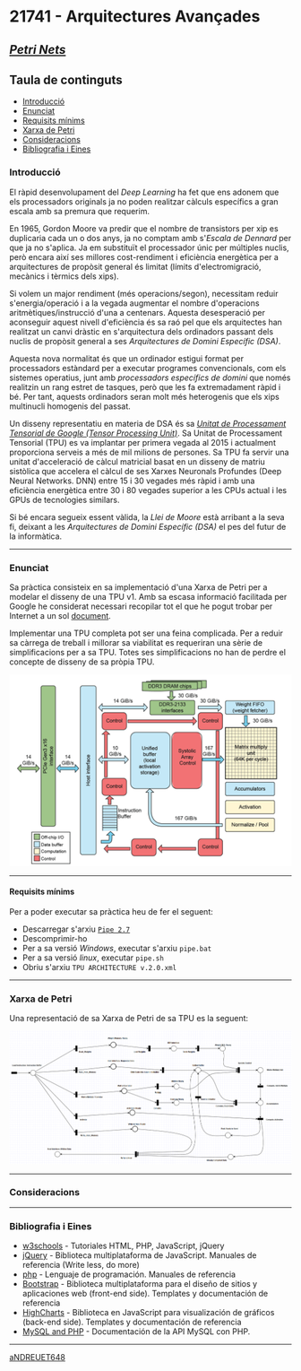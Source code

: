 # 21741 - Arquitectures Avançades

## [***Petri Nets***](https://github.com/aNDREUET648/aa.aa_PetriNets)


## Taula de continguts
- [Introducció](#introducció)
- [Enunciat](#enunciat)
- [Requisits mínims](#requisits-mínims)
- [Xarxa de Petri](#xarxa-de-petri)
- [Consideracions](#consideracions)
- [Bibliografia i Eines](#bibliografia-i-eines)

### Introducció

   El ràpid desenvolupament del *Deep Learning* ha fet que ens adonem que els processadors originals ja no poden realitzar càlculs específics a gran escala amb sa premura que requerim.

   En 1965, Gordon Moore va predir que el nombre de transistors per xip es duplicaria cada un o dos anys, ja no comptam amb s'*Escala de Dennard* per que ja no s'aplica. Ja em substituït el processador únic per múltiples nuclis, però encara així ses millores cost-rendiment i eficiència energètica per a arquitectures de propòsit general és limitat (límits d'electromigració, mecànics i tèrmics dels xips). 

   Si volem un major rendiment (més operacions/segon), necessitam reduir s'energia/operació i a la vegada augmentar el nombre d'operacions aritmètiques/instrucció d'una a centenars. Aquesta desesperació per aconseguir aquest nivell d'eficiència és sa raó pel que els arquitectes han realitzat un canvi dràstic en s'arquitectura dels ordinadors passant dels nuclis de propòsit general a ses *Arquitectures de Domini Específic (DSA)*.
   
   Aquesta nova normalitat és que un ordinador estigui format per processadors estàndard per a executar programes convencionals, com els sistemes operatius, junt amb *processadors específics de domini* que només realitzin un rang estret de tasques, però que les fa extremadament ràpid i bé. Per tant, aquests ordinadors seran molt més heterogenis que els xips multinucli homogenis del passat.
   
   Un disseny representatiu en materia de DSA és sa *[Unitat de Processament Tensorial de Google (Tensor Processing Unit)](https://en.wikipedia.org/wiki/Tensor_Processing_Unit)*. Sa Unitat de Processament Tensorial (TPU) es va implantar per primera vegada al 2015 i actualment proporciona serveis a més de mil milions de persones. Sa TPU fa servir una unitat d'acceleració de càlcul matricial basat en un disseny de matriu sistòlica que accelera el càlcul de ses Xarxes Neuronals Profundes (Deep Neural Networks. DNN) entre 15 i 30 vegades més ràpid i amb una eficiència energètica entre 30 i 80 vegades superior a les CPUs actual i les GPUs de tecnologies similars.

   Si bé encara segueix essent vàlida, la *Llei de Moore* està arribant a la seva fi, deixant a les *Arquitectures de Domini Específic (DSA)* el pes del futur de la informàtica.
      

---

### Enunciat

Sa pràctica consisteix en sa implementació d'una Xarxa de Petri per a modelar el disseny de una TPU v1. Amb sa escasa informació facilitada per Google he considerat necessari recopilar tot el que he pogut trobar per Internet a un sol [document](./DSA-TPU_architecture.pdf).

Implementar una TPU completa pot ser una feina complicada. Per a reduir sa càrrega de treball i millorar sa viabilitat es requeriran una sèrie de simplificacions per a sa TPU. Totes ses simplificacions no han de perdre el concepte de disseny de sa pròpia TPU.

![Diagrama de Blocs](./tpu_block_diagram.png?raw=true "Diagrama de Blocs de la TPU")

---
#### Requisits mínims

Per a poder executar sa pràctica heu de fer el seguent:
  - Descarregar s'arxiu [```Pipe 2.7```](./pipe2.7/pipe2.7%5B20131028%5D.zip)
  - Descomprimir-ho
  - Per a sa versió *Windows*, executar s'arxiu ```pipe.bat```
  - Per a sa versió *linux*, executar ```pipe.sh```
  - Obriu s'arxiu ```TPU ARCHITECTURE v.2.0.xml```

---
### Xarxa de Petri

Una representació de sa Xarxa de Petri de sa TPU es la seguent:

![Xarxa de Petri](./tpu_petri_net.PNG?raw=true "Xarxa de Petri de la TPU")

---

### Consideracions



---

### Bibliografia i Eines

  - [w3schools](https://www.w3schools.com/default.asp) - Tutoriales HTML, PHP, JavaScript, jQuery
  - [jQuery](https://jquery.com/) - Biblioteca multiplataforma de JavaScript. Manuales de referencia (Write less, do more)
  - [php](https://www.php.net/) - Lenguaje de programación. Manuales de referencia
  - [Bootstrap](https://getbootstrap.com/) - Biblioteca multiplataforma para el diseño de sitios y aplicaciones web (front-end side). Templates y documentación de referencia
  - [HighCharts](https://www.highcharts.com/) - Biblioteca en JavaScript para visualización de gráficos (back-end side). Templates y documentación de referencia
  - [MySQL and PHP](https://downloads.mysql.com/docs/apis-php-en.pdf) - Documentación de la API MySQL con PHP.


---
[aNDREUET648](https://github.com/aNDREUET648)
